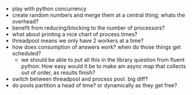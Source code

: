- play with python concurrency
- create random numbers and merge them at a central thing; whats the overhead?
- benefit from reducing/blocking to the number of processors?
- what about printing a nice chart of process times?
- threadpool means we only have 2 workers at a time?
- how does consumption of answers work? when do those things get scheduled?
    - we should be able to put all this in the library
question from fluent python:
How easy would it be to make am async map that collects out of order, as results finish?
- switch between threadpool and process pool. big diff?
- do pools partition a head of time? or dynamically as they get free?